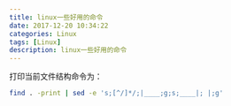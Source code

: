 ```yaml
---
title: linux一些好用的命令
date: 2017-12-20 10:34:22
categories: Linux
tags: [Linux]
description: linux一些好用的命令
---
```



打印当前文件结构命令为：
```bash
find . -print | sed -e 's;[^/]*/;|____;g;s;____|; |;g'
```
